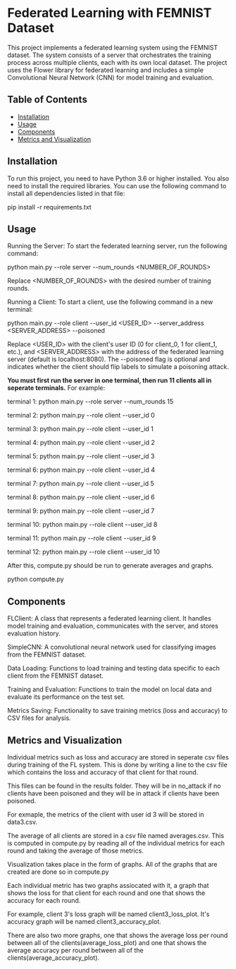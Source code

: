# Federated Learning with FEMNIST Dataset

This project implements a federated learning system using the FEMNIST dataset. The system consists of a server that orchestrates the training process across multiple clients, each with its own local dataset. The project uses the Flower library for federated learning and includes a simple Convolutional Neural Network (CNN) for model training and evaluation.

## Table of Contents
- [Installation](#installation)
- [Usage](#usage)
- [Components](#components)
- [Metrics and Visualization](#metrics-and-visualization)

## Installation

To run this project, you need to have Python 3.6 or higher installed. You also need to install the required libraries.
You can use the following command to install all dependencies listed in that file:

pip install -r requirements.txt

## Usage

Running the Server:
To start the federated learning server, run the following command:

python main.py --role server --num_rounds <NUMBER_OF_ROUNDS>

Replace <NUMBER_OF_ROUNDS> with the desired number of training rounds.

Running a Client:
To start a client, use the following command in a new terminal:

python main.py --role client --user_id <USER_ID> --server_address <SERVER_ADDRESS> --poisoned

Replace <USER_ID> with the client's user ID (0 for client_0, 1 for client_1, etc.), and <SERVER_ADDRESS> with the address of the federated learning server (default is localhost:8080). The --poisoned flag is optional and indicates whether the client should flip labels to simulate a poisoning attack.

**You must first run the server in one terminal, then run 11 clients all in seperate terminals.**
For example:

terminal 1:
python main.py --role server --num_rounds 15

terminal 2:
python main.py --role client --user_id 0 

terminal 3:
python main.py --role client --user_id 1

terminal 4:
python main.py --role client --user_id 2 

terminal 5:
python main.py --role client --user_id 3 

terminal 6:
python main.py --role client --user_id 4 

terminal 7:
python main.py --role client --user_id 5 

terminal 8:
python main.py --role client --user_id 6 

terminal 9:
python main.py --role client --user_id 7 

terminal 10:
python main.py --role client --user_id 8 

terminal 11:
python main.py --role client --user_id 9 

terminal 12:
python main.py --role client --user_id 10 

After this, compute.py should be run to generate averages and graphs.

python compute.py

## Components

FLClient: A class that represents a federated learning client. It handles model training and evaluation, communicates with the server, and stores evaluation history.

SimpleCNN: A convolutional neural network used for classifying images from the FEMNIST dataset.

Data Loading: Functions to load training and testing data specific to each client from the FEMNIST dataset.

Training and Evaluation: Functions to train the model on local data and evaluate its performance on the test set.

Metrics Saving: Functionality to save training metrics (loss and accuracy) to CSV files for analysis.

## Metrics and Visualization

Individual metrics such as loss and accuracy are stored in seperate csv files during training of the FL system. This is done by writing a line to the csv file which contains the loss and accuracy of that client for that round.

This files can be found in the results folder. They will be in no_attack if no clients have been poisoned and they will be in attack if clients have been poisoned. 

For exmaple, the metrics of the client with user id 3 will be stored in data3.csv.

The average of all clients are stored in a csv file named averages.csv. This is computed in compute.py by reading all of the individual metrics for each round and taking the average of those metrics. 

Visualization takes place in the form of graphs. All of the graphs that are created are done so in compute.py

Each individual metric has two graphs assiocated with it, a graph that shows the loss for that client for each round and one that shows the accuracy for each round.

For example, client 3's loss graph will be named client3_loss_plot. It's accuracy graph will be named client3_accuracy_plot.

There are also two more graphs, one that shows the average loss per round between all of the clients(average_loss_plot) and one that shows the average accuracy per round between all of the clients(average_accuracy_plot).


